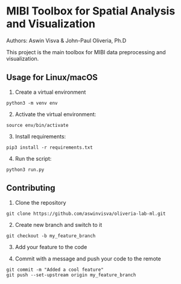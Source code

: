 #  MIBI Toolbox for Spatial Analysis and Visualization
Authors: Aswin Visva & John-Paul Oliveria, Ph.D

This project is the main toolbox for MIBI data preprocessing and visualization.

## Usage for Linux/macOS

1. Create a virtual environment 
```console
python3 -m venv env
```

2. Activate the virtual environment:
```console
source env/bin/activate
```

3. Install requirements:
```console
pip3 install -r requirements.txt
```

4. Run the script:
```console
python3 run.py
```

## Contributing

1. Clone the repository
```console
git clone https://github.com/aswinvisva/oliveria-lab-ml.git
```

2. Create new branch and switch to it
```console
git checkout -b my_feature_branch
```

3. Add your feature to the code

4. Commit with a message and push your code to the remote
```console
git commit -m "Added a cool feature"
git push --set-upstream origin my_feature_branch
```
